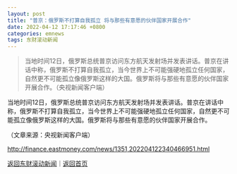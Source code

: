 ```yaml
---
layout: post
title: "普京：俄罗斯不打算自我孤立 将与那些有意愿的伙伴国家开展合作"
date: 2022-04-12 17:17:46 +0800
categories: emnews
tags: 东财滚动新闻
---
```

> 当地时间12日，俄罗斯总统普京访问东方航天发射场并发表讲话。普京在讲话中称，俄罗斯不打算自我孤立，当今世界上不可能强硬地孤立任何国家，自然更不可能孤立像俄罗斯这样的大国。俄罗斯将与那些有意愿的伙伴国家开展合作。（央视新闻客户端）

<p>当地时间12日，俄罗斯总统普京访问东方航天发射场并发表讲话。普京在讲话中称，俄罗斯不打算自我孤立，当今世界上不可能强硬地孤立任何国家，自然更不可能孤立像俄罗斯这样的大国。俄罗斯将与那些有意愿的伙伴国家开展合作。</p><p class="em_media">（文章来源：央视新闻客户端）</p>

<http://finance.eastmoney.com/news/1351,202204122340466951.html>

[返回东财滚动新闻](//finews.withounder.com/emnews/)｜[返回首页](//finews.withounder.com/)